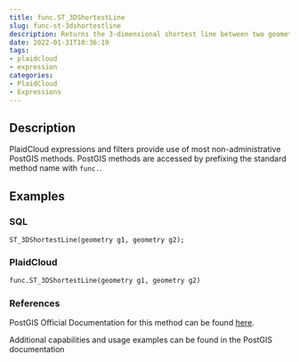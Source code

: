 ```yaml
---
title: func.ST_3DShortestLine
slug: func-st-3dshortestline
description: Returns the 3-dimensional shortest line between two geometries
date: 2022-01-31T10:36:19
tags:
- plaidcloud
- expression
categories:
- PlaidCloud
- Expressions
---
```



## Description


PlaidCloud expressions and filters provide use of most non-administrative PostGIS methods. PostGIS methods are accessed by prefixing the standard method name with `func.`.



## Examples


### SQL



```
ST_3DShortestLine(geometry g1, geometry g2);
```


### PlaidCloud



```python
func.ST_3DShortestLine(geometry g1, geometry g2)
```


### References


PostGIS Official Documentation for this method can be found [here](https://postgis.net/docs/manual-3.1/ST_3DShortestLine.html).



Additional capabilities and usage examples can be found in the PostGIS documentation

